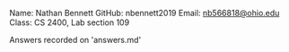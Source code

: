   Name: Nathan Bennett
GitHub: nbennett2019
 Email: nb566818@ohio.edu
 Class: CS 2400, Lab section 109

Answers recorded on 'answers.md'

